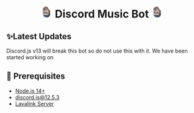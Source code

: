<h1 align="center"><img src="./assets/logo.gif" width="30px"> Discord Music Bot <img src="./assets/logo.gif" width="30px"></h1>

## ✨Latest Updates

Discord.js v13 will break this bot so do not use this with it. We have been started working on

## 🚧 Prerequisites

- [Node.js 14+](https://nodejs.org/en/download/)
- [discord.js@12.5.3](https://www.npmjs.com/package/discord.js/v/12.5.3)
- [Lavalink Server](https://github.com/freyacodes/Lavalink#server-configuration)
